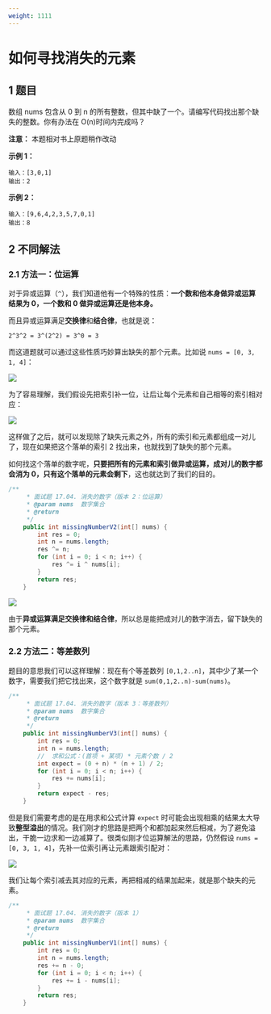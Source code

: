 ```yaml
---
weight: 1111
---
```


# 如何寻找消失的元素

## 1 题目

数组 nums 包含从 0 到 n 的所有整数，但其中缺了一个。请编写代码找出那个缺失的整数。你有办法在 O(n)时间内完成吗？

**注意：** 本题相对书上原题稍作改动

**示例 1：**

```
输入：[3,0,1]
输出：2
```

**示例 2：**

```
输入：[9,6,4,2,3,5,7,0,1]
输出：8
```

## 2 不同解法

### 2.1 方法一：位运算

对于异或运算（`^`），我们知道他有一个特殊的性质：**一个数和他本身做异或运算结果为 0，一个数和 0 做异或运算还是他本身。**

而且异或运算满足**交换律**和**结合律**，也就是说：

```
2^3^2 = 3^(2^2) = 3^0 = 3
```

而这道题就可以通过这些性质巧妙算出缺失的那个元素。比如说 `nums = [0, 3, 1, 4]`：

![](../../../media/202103/2021-03-25_172056.png)

为了容易理解，我们假设先把索引补一位，让后让每个元素和自己相等的索引相对应：

![](../../../media/202103/2021-03-25_172332.png)

这样做了之后，就可以发现除了缺失元素之外，所有的索引和元素都组成一对儿了，现在如果把这个落单的索引 2 找出来，也就找到了缺失的那个元素。

如何找这个落单的数字呢，**只要把所有的元素和索引做异或运算，成对儿的数字都会消为 0，只有这个落单的元素会剩下**，这也就达到了我们的目的。

```java
/**
     * 面试题 17.04. 消失的数字（版本 2：位运算）
     * @param nums  数字集合
     * @return
     */
    public int missingNumberV2(int[] nums) {
        int res = 0;
        int n = nums.length;
        res ^= n;
        for (int i = 0; i < n; i++) {
            res ^= i ^ nums[i];
        }
        return res;
    }
```

![](../../../media/202103/2021-03-25_214307.png)

由于**异或运算满足交换律和结合律**，所以总是能把成对儿的数字消去，留下缺失的那个元素。

### 2.2 方法二：等差数列

题目的意思我们可以这样理解：现在有个等差数列 `[0,1,2..n]`，其中少了某一个数字，需要我们把它找出来，这个数字就是 `sum(0,1,2..n)-sum(nums)`。

```java
/**
     * 面试题 17.04. 消失的数字（版本 3：等差数列）
     * @param nums  数字集合
     * @return
     */
    public int missingNumberV3(int[] nums) {
        int res = 0;
        int n = nums.length;
        //  求和公式：(首项 + 某项) * 元素个数 / 2
        int expect = (0 + n) * (n + 1) / 2;
        for (int i = 0; i < n; i++) {
            res += nums[i];
        }
        return expect - res;
    }
```

但是我们需要考虑的是在用求和公式计算 `expect` 时可能会出现相乘的结果太大导致**整型溢出**的情况。我们刚才的思路是把两个和都加起来然后相减，为了避免溢出，干脆一边求和一边减算了。很类似刚才位运算解法的思路，仍然假设 `nums = [0, 3, 1, 4]`，先补一位索引再让元素跟索引配对：

![](../../../media/202103/2021-03-25_215746.png)

我们让每个索引减去其对应的元素，再把相减的结果加起来，就是那个缺失的元素。

```java
/**
     * 面试题 17.04. 消失的数字（版本 1）
     * @param nums  数字集合
     * @return
     */
    public int missingNumberV1(int[] nums) {
        int res = 0;
        int n = nums.length;
        res += n - 0;
        for (int i = 0; i < n; i++) {
            res += i - nums[i];
        }
        return res;
    }
```


